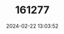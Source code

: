 ---
title: "161277"
category: "Chrysoritis beulah"
draft: false
date: 2024-02-22 13:03:52
languages:
  Afrikaans: ["Beulah-se-opaal"]
  English: ["Beulah's Opal"]
---